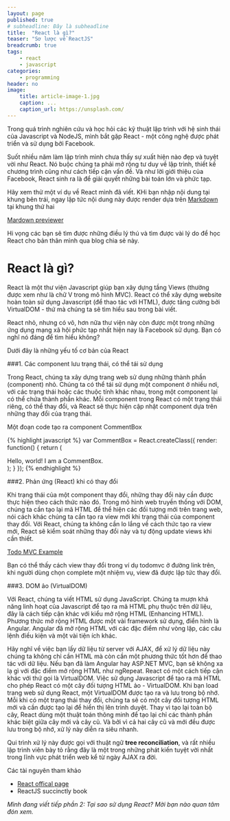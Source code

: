 ```yaml
---
layout: page
published: true
# subheadline: Đây là subheadline
title:  "React là gì?"
teaser: "Sơ lược về ReactJS"
breadcrumb: true
tags:
    - react 
    - javascript
categories:
    - programming
header: no
image:
    title: article-image-1.jpg
    caption: ...
    caption_url: https://unsplash.com/
---
```


Trong quá trình nghiên cứu và học hỏi các kỹ thuật lập trình với hệ sinh thái của Javascript và NodeJS, mình bắt gặp React - một công nghệ được phát triển và sử dụng bởi Facebook.

Suốt nhiều năm làm lập trình mình chưa thấy sự xuất hiện nào đẹp và tuyệt vời như React. Nó buộc chúng ta phải mở rộng tư duy về lập trình, thiết kế chương trình cũng như cách tiếp cận vấn đề. Và như lời giới thiệu của Facebook, React sinh ra là để giải quyết những bài toán lớn và phức tạp.

Hãy xem thử một ví dụ về React mình đã viết. KHi bạn nhập nội dung tại khung bên trái, ngay lập tức nội dung này được render dựa trên [Markdown] tại khung thứ hai

[Mardown previewer](http://codepen.io/quangnd/full/vGOpQK/)

Hi vọng các bạn sẽ tìm được những điều lý thú và tìm được vài lý do để học React cho bản thân mình qua blog chia sẻ này.

# React là gì?

React là một thư viện Javascript giúp bạn xây dựng tầng Views (thường được xem như là chữ V trong mô hình MVC). React có thể xây dựng website hoàn toàn sử dụng Javascript (để thao tác với HTML), được tăng cường bởi VirtualDOM - thứ mà chúng ta sẽ tìm hiểu sau trong bài viết.

React nhỏ, nhưng có võ, hơn nữa thư viện này còn được một trong những ứng dụng mạng xã hội phức tạp nhất hiện nay là Facebook sử dụng. Bạn có nghĩ nó đáng để tìm hiểu không?

Dưới đây là những yếu tố cơ bản của React

###1. Các component lưu trạng thái, có thể tái sử dụng

Trong React, chúng ta xây dựng trang web sử dụng những thành phần (component) nhỏ. Chúng ta có thể tái sử dụng một component ở nhiều nơi, với các trạng thái hoặc các thuộc tính khác nhau, trong một component lại có thể chứa thành phần khác. Mỗi component trong React có một trạng thái riêng, có thể thay đổi, và React sẽ thực hiện cập nhật component dựa trên những thay đổi của trạng thái.

Một đoạn code tạo ra component CommentBox 

{% highlight javascript %}
var CommentBox = React.createClass({
  render: function() {
    return (
      <div className="commentBox">
        Hello, world! I am a CommentBox.
      </div>
    );
  }
});
{% endhighlight %}

###2. Phản ứng (React) khi có thay đổi

Khi trạng thái của một component thay đổi, những thay đổi này cần được thực hiện theo cách thức nào đó. Trong mô hình web truyền thống với DOM, chúng ta cần tạo lại mã HTML để thể hiện các đối tượng mới trên trang web, nói cách khác chúng ta cần tạo ra view mới khi trạng thái của component thay đổi. Với React, chúng ta không cần lo lắng về cách thức tạo ra view mới, React sẽ kiểm soát những thay đổi này và tự động update views khi cần thiết.

[Todo MVC Example]

Bạn có thể thấy cách view thay đổi trong ví dụ todomvc ở đường link trên, khi người dùng chọn complete một nhiệm vụ, view đã được lập tức thay đổi.

###3. DOM ảo (VirtualDOM)

Với React, chúng ta viết HTML sử dụng JavaScript. Chúng ta mượn khả năng linh hoạt của Javascript để tạo ra mã HTML phụ thuộc trên dữ liệu, đây là cách tiếp cận khác với kiểu mở rộng HTML (Enhancing HTML). Phương thức mở rộng HTML được một vài framework sử dụng, điển hình là Angular. Angular đã mở rộng HTML với các đặc điểm như vòng lặp, các câu lệnh điều kiện và một vài tiện ích khác.

Hãy nghĩ về việc bạn lấy dữ liệu từ server với AJAX, để xử lý dữ liệu này chúng ta không chỉ cần HTML mà còn cần một phương thức tốt hơn để thao tác với dữ liệu. Nếu bạn đã làm Angular hay ASP.NET MVC, bạn sẽ không xa lạ gì với đặc điểm mở rộng HTML như ngRepeat. React có một cách tiếp cận khác với thứ gọi là VirtualDOM. Việc sử dụng Javascript để tạo ra mã HTML cho phép React có một cây đối tượng HTML ảo - VirtualDOM. Khi bạn load trang web sử dụng React, một VirtualDOM được tạo ra và lưu trong bộ nhớ. Mỗi khi có một trạng thái thay đổi, chúng ta sẽ có một cây đối tượng HTML mới và cần được tạo lại để hiển thị lên trình duyệt. Thay vì tạo lại toàn bộ cây, React dùng một thuật toán thông minh để tạo lại chỉ các thành phần khác biệt giữa cây mới và cây cũ. Và bởi vì cả hai cây cũ và mới đều được lưu trong bộ nhớ, xử lý này diễn ra siêu nhanh. 

Qui trình xử lý này được gọi với thuật ngữ **tree reconciliation**, và rất nhiều lập trình viên bày tỏ rằng đây là một trong những phát kiến tuyệt vời nhất trong lĩnh vực phát triển web kể từ ngày AJAX ra đời.

Các tài nguyên tham khảo

- [React offical page]
- ReactJS succinctly book

*Mình đang viết tiếp phần 2: Tại sao sử dụng React? Mời bạn nào quan tâm đón xem.*

[Markdown]: http://commonmark.org/help/
[React offical page]: https://facebook.github.io
[Todo MVC Example]: http://todomvc.com/examples/react/#/
